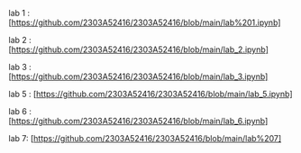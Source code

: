 lab 1 : [https://github.com/2303A52416/2303A52416/blob/main/lab%201.ipynb]

lab 2 : [https://github.com/2303A52416/2303A52416/blob/main/lab_2.ipynb]

lab 3 : [https://github.com/2303A52416/2303A52416/blob/main/lab_3.ipynb]

lab 5 : [https://github.com/2303A52416/2303A52416/blob/main/lab_5.ipynb]

lab 6 : [https://github.com/2303A52416/2303A52416/blob/main/lab_6.ipynb]

lab 7: [https://github.com/2303A52416/2303A52416/blob/main/lab%207]

